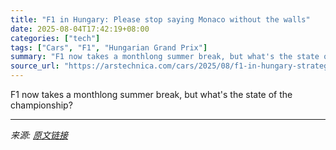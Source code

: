```yaml
---
title: "F1 in Hungary: Please stop saying Monaco without the walls"
date: 2025-08-04T17:42:19+08:00
categories: ["tech"]
tags: ["Cars", "F1", "Hungarian Grand Prix"]
summary: "F1 now takes a monthlong summer break, but what's the state of the championship?"
source_url: "https://arstechnica.com/cars/2025/08/f1-in-hungary-strategy-and-fast-tire-changes-make-all-the-difference/"
---
```


F1 now takes a monthlong summer break, but what's the state of the championship?

---

*来源: [原文链接](https://arstechnica.com/cars/2025/08/f1-in-hungary-strategy-and-fast-tire-changes-make-all-the-difference/)*
